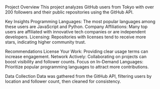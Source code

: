 Project Overview
This project analyzes GitHub users from Tokyo with over 200 followers and their public repositories using the GitHub API.

Key Insights
Programming Languages: The most popular languages among these users are JavaScript and Python.
Company Affiliations: Many top users are affiliated with innovative tech companies or are independent developers.
Licensing: Repositories with licenses tend to receive more stars, indicating higher community trust.

Recommendations
License Your Work: Providing clear usage terms can increase engagement.
Network Actively: Collaborating on projects can boost visibility and follower counts.
Focus on In-Demand Languages: Prioritize popular programming languages to attract more contributions.

Data Collection
Data was gathered from the GitHub API, filtering users by location and follower count, then cleaned for consistency.
